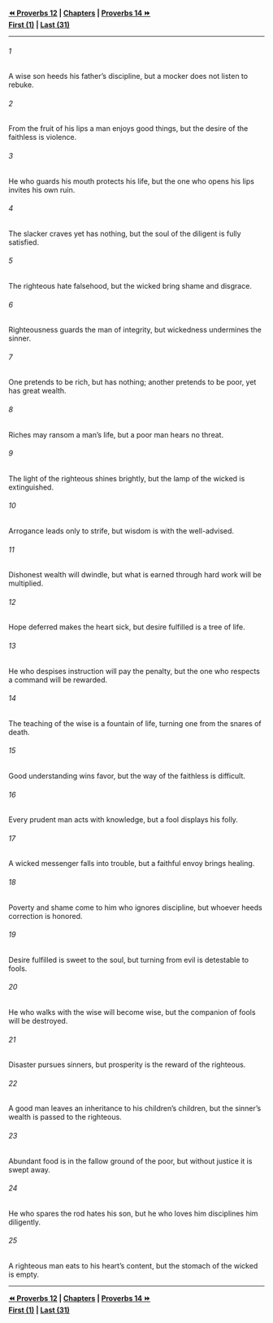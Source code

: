   
**[⏪ Proverbs 12](./Proverbs%2012.md) | [Chapters](./_index.md) | [Proverbs 14 ⏩](./Proverbs%2014.md)**  
**[First (1)](./Proverbs%201.md) | [Last (31)](./Proverbs%2031.md)**  
  
---  
  
###### 1  
A wise son heeds his father’s discipline, but a mocker does not listen to rebuke.  
  
###### 2  
From the fruit of his lips a man enjoys good things, but the desire of the faithless is violence.  
  
###### 3  
He who guards his mouth protects his life, but the one who opens his lips invites his own ruin.  
  
###### 4  
The slacker craves yet has nothing, but the soul of the diligent is fully satisfied.  
  
###### 5  
The righteous hate falsehood, but the wicked bring shame and disgrace.  
  
###### 6  
Righteousness guards the man of integrity, but wickedness undermines the sinner.  
  
###### 7  
One pretends to be rich, but has nothing; another pretends to be poor, yet has great wealth.  
  
###### 8  
Riches may ransom a man’s life, but a poor man hears no threat.  
  
###### 9  
The light of the righteous shines brightly, but the lamp of the wicked is extinguished.  
  
###### 10  
Arrogance leads only to strife, but wisdom is with the well-advised.  
  
###### 11  
Dishonest wealth will dwindle, but what is earned through hard work will be multiplied.  
  
###### 12  
Hope deferred makes the heart sick, but desire fulfilled is a tree of life.  
  
###### 13  
He who despises instruction will pay the penalty, but the one who respects a command will be rewarded.  
  
###### 14  
The teaching of the wise is a fountain of life, turning one from the snares of death.  
  
###### 15  
Good understanding wins favor, but the way of the faithless is difficult.  
  
###### 16  
Every prudent man acts with knowledge, but a fool displays his folly.  
  
###### 17  
A wicked messenger falls into trouble, but a faithful envoy brings healing.  
  
###### 18  
Poverty and shame come to him who ignores discipline, but whoever heeds correction is honored.  
  
###### 19  
Desire fulfilled is sweet to the soul, but turning from evil is detestable to fools.  
  
###### 20  
He who walks with the wise will become wise, but the companion of fools will be destroyed.  
  
###### 21  
Disaster pursues sinners, but prosperity is the reward of the righteous.  
  
###### 22  
A good man leaves an inheritance to his children’s children, but the sinner’s wealth is passed to the righteous.  
  
###### 23  
Abundant food is in the fallow ground of the poor, but without justice it is swept away.  
  
###### 24  
He who spares the rod hates his son, but he who loves him disciplines him diligently.  
  
###### 25  
A righteous man eats to his heart’s content, but the stomach of the wicked is empty.  
  
  
---  
  
**[⏪ Proverbs 12](./Proverbs%2012.md) | [Chapters](./_index.md) | [Proverbs 14 ⏩](./Proverbs%2014.md)**  
**[First (1)](./Proverbs%201.md) | [Last (31)](./Proverbs%2031.md)**  
  
